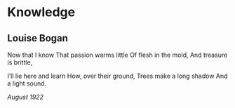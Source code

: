 # Knowledge
## Louise Bogan
Now that I know
That passion warms little
Of flesh in the mold,
And treasure is brittle,

I’ll lie here and learn
How, over their ground,
Trees make a long shadow
And a light sound.


 _August 1922_
